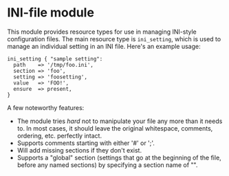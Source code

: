 # INI-file module #

This module provides resource types for use in managing INI-style configuration
files.  The main resource type is `ini_setting`, which is used to manage an
individual setting in an INI file.  Here's an example usage:

    ini_setting { "sample setting":
      path    => '/tmp/foo.ini',
      section => 'foo',
      setting => 'foosetting',
      value   => 'FOO!',
      ensure  => present,
    }

A few noteworthy features:

 * The module tries *hard* not to manipulate your file any more than it needs to.
   In most cases, it should leave the original whitespace, comments, ordering,
   etc. perfectly intact.
 * Supports comments starting with either '#' or ';'.
 * Will add missing sections if they don't exist.
 * Supports a "global" section (settings that go at the beginning of the file,
   before any named sections) by specifying a section name of "".

